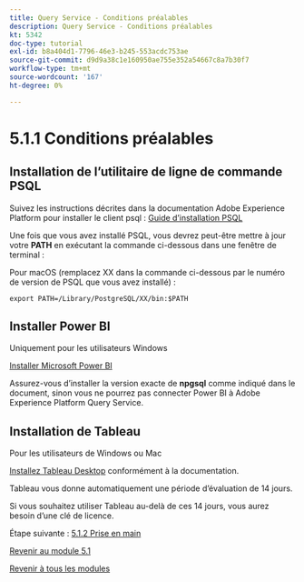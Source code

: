 ```yaml
---
title: Query Service - Conditions préalables
description: Query Service - Conditions préalables
kt: 5342
doc-type: tutorial
exl-id: b8a404d1-7796-46e3-b245-553acdc753ae
source-git-commit: d9d9a38c1e160950ae755e352a54667c8a7b30f7
workflow-type: tm+mt
source-wordcount: '167'
ht-degree: 0%

---
```


# 5.1.1 Conditions préalables

## Installation de l’utilitaire de ligne de commande PSQL

Suivez les instructions décrites dans la documentation Adobe Experience Platform pour installer le client psql :
[Guide d’installation PSQL](https://experienceleague.adobe.com/docs/experience-platform/query/clients/psql.html)

Une fois que vous avez installé PSQL, vous devrez peut-être mettre à jour votre **PATH** en exécutant la commande ci-dessous dans une fenêtre de terminal :

Pour macOS (remplacez XX dans la commande ci-dessous par le numéro de version de PSQL que vous avez installé) :

`export PATH=/Library/PostgreSQL/XX/bin:$PATH`

## Installer Power BI

Uniquement pour les utilisateurs Windows

[Installer Microsoft Power BI](https://experienceleague.adobe.com/docs/experience-platform/query/clients/power-bi.html)

Assurez-vous d’installer la version exacte de **npgsql** comme indiqué dans le document, sinon vous ne pourrez pas connecter Power BI à Adobe Experience Platform Query Service.

## Installation de Tableau

Pour les utilisateurs de Windows ou Mac

[Installez Tableau Desktop](https://experienceleague.adobe.com/docs/experience-platform/query/clients/tableau.html) conformément à la documentation.

Tableau vous donne automatiquement une période d’évaluation de 14 jours.

Si vous souhaitez utiliser Tableau au-delà de ces 14 jours, vous aurez besoin d’une clé de licence.

Étape suivante : [5.1.2 Prise en main](./ex2.md)

[Revenir au module 5.1](./query-service.md)

[Revenir à tous les modules](../../../overview.md)
